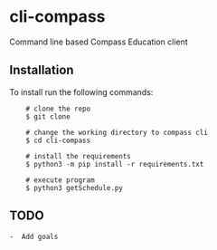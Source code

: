 # cli-compass

Command line based Compass Education client

## Installation

To install run the following commands:

``` shell
    # clone the repo
    $ git clone 

    # change the working directory to compass cli
    $ cd cli-compass

    # install the requirements
    $ python3 -m pip install -r requirements.txt

    # execute program
    $ python3 getSchedule.py
```

## TODO

    -  Add goals